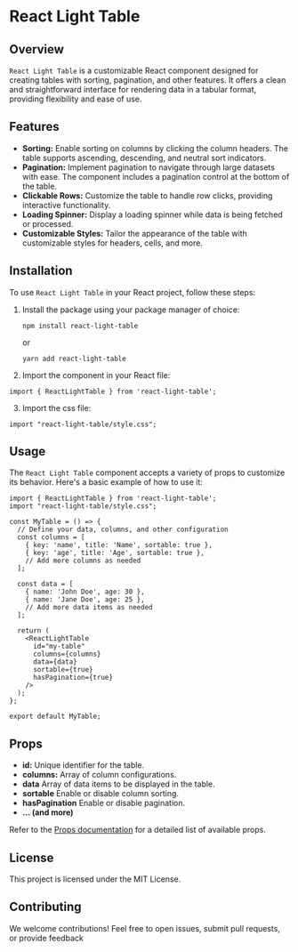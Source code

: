 # React Light Table

## Overview

`React Light Table` is a customizable React component designed for creating tables with sorting, pagination, and other features. It offers a clean and straightforward interface for rendering data in a tabular format, providing flexibility and ease of use.

## Features

- **Sorting:** Enable sorting on columns by clicking the column headers. The table supports ascending, descending, and neutral sort indicators.
- **Pagination:** Implement pagination to navigate through large datasets with ease. The component includes a pagination control at the bottom of the table.
- **Clickable Rows:** Customize the table to handle row clicks, providing interactive functionality.
- **Loading Spinner:** Display a loading spinner while data is being fetched or processed.
- **Customizable Styles:** Tailor the appearance of the table with customizable styles for headers, cells, and more.

## Installation

To use `React Light Table` in your React project, follow these steps:

1. Install the package using your package manager of choice:

   ```
   npm install react-light-table
   ```
   or
   ```
   yarn add react-light-table
   ```

2. Import the component in your React file:

```
import { ReactLightTable } from 'react-light-table';
```

3. Import the css file:

```
import "react-light-table/style.css";
```

## Usage

The `React Light Table` component accepts a variety of props to customize its behavior. Here's a basic example of how to use it:


```
import { ReactLightTable } from 'react-light-table';
import "react-light-table/style.css";

const MyTable = () => {
  // Define your data, columns, and other configuration
  const columns = [
    { key: 'name', title: 'Name', sortable: true },
    { key: 'age', title: 'Age', sortable: true },
    // Add more columns as needed
  ];

  const data = [
    { name: 'John Doe', age: 30 },
    { name: 'Jane Doe', age: 25 },
    // Add more data items as needed
  ];

  return (
    <ReactLightTable
      id="my-table"
      columns={columns}
      data={data}
      sortable={true}
      hasPagination={true}
    />
  );
};

export default MyTable;
```

## Props

- **id:**  Unique identifier for the table.
- **columns:** Array of column configurations.
- **data** Array of data items to be displayed in the table.
- **sortable**  Enable or disable column sorting.
- **hasPagination** Enable or disable pagination.
- **... (and more)**

Refer to the [Props documentation](./Props.md) for a detailed list of available props.

## License

This project is licensed under the MIT License.

## Contributing

We welcome contributions! Feel free to open issues, submit pull requests, or provide feedback